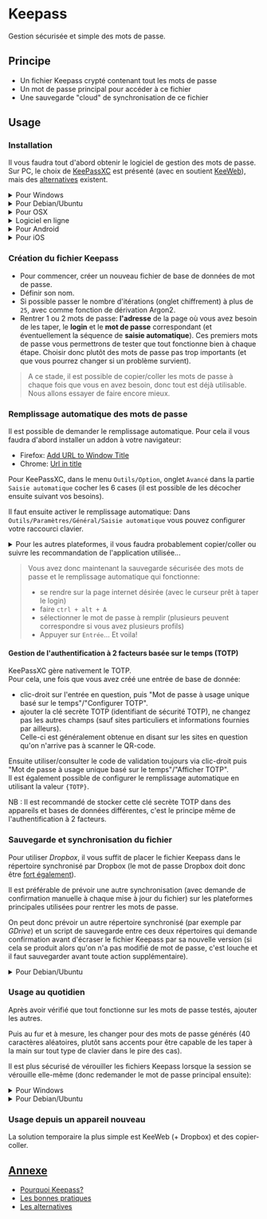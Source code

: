 # Keepass

Gestion sécurisée et simple des mots de passe.

## Principe

* Un fichier Keepass crypté contenant tout les mots de passe
* Un mot de passe principal pour accéder à ce fichier
* Une sauvegarde "cloud" de synchronisation de ce fichier

## Usage

### Installation

Il vous faudra tout d'abord obtenir le logiciel de gestion des mots de passe.
Sur PC, le choix de [KeePassXC](https://keepassxc.org) est présenté (avec en soutient [KeeWeb](https://app.keeweb.info/)), mais des [alternatives](https://github.com/i2855l7h9w/keepass_doc/blob/master/appendix.md#alternatives) existent.

<details><summary> Pour Windows </summary><p>

Télécharger et lancer l'installation de KeePassXC depuis le [site de KeePassXC](https://keepassxc.org/download/#windows).
</p></details>


<details><summary> Pour Debian/Ubuntu </summary><p>

Le paquet keepassxc est disponible dans les dépôts.

La logithèque Ubuntu le propose donc : recherchez `keepassxc`.

La commande suivante est également une possibilité:
```
sudo apt-get install keepassxc
```

</p></details>

<details><summary> Pour OSX </summary><p>

Suivez les instructions de [la page dédiée sur le site de KeePassXC](https://keepassxc.org/download/#mac)
</p></details>

<details><summary> Logiciel en ligne </summary><p>

[KeeWeb](https://app.keeweb.info/) propose une page web open-source qui permet de gérer les fichiers de mot de passe.

Sans installation requise, cette page gère tout en local sur votre ordinateur (vous pouvez sauvegarder la page sur votre appareil, il n'y a pas d'échange avec un serveur distant).

C'est aussi une bonne alternative quand on n'a pas la possibilité d'installer un logiciel spécifique.
</p></details>

<details><summary> Pour Android </summary><p>

[Keepass2Android](https://play.google.com/apps/testing/keepass2android.keepass2android) est une bonne option (fonctionne pour le TOTP également).
</p></details>

<details><summary> Pour iOS </summary><p>

Une option non-testée semble disponible gratuitement : [MiniKeePass](https://itunes.apple.com/fr/app/minikeepass-secure-password-manager/id451661808?mt=8)
Une autre possibilité OpenSource : [Strongbox](https://itunes.apple.com/us/app/strongbox-password-safe/id897283731)
</p></details>


### Création du fichier Keepass

* Pour commencer, créer un nouveau fichier de base de données de mot de passe.
* Définir son nom.
* Si possible passer le nombre d'itérations (onglet chiffrement) à plus de `25`, avec comme fonction de dérivation Argon2.
* Rentrer 1 ou 2 mots de passe: **l'adresse** de la page où vous avez besoin de les taper, le **login** et le **mot de passe** correspondant (et éventuellement la séquence de **saisie automatique**). Ces premiers mots de passe vous permettrons de tester que tout fonctionne bien à chaque étape. Choisir donc plutôt des mots de passe pas trop importants (et que vous pourrez changer si un problème survient).

> A ce stade, il est possible de copier/coller les mots de passe à chaque fois que vous en avez besoin, donc tout est déjà utilisable. Nous allons essayer de faire encore mieux.

### Remplissage automatique des mots de passe

Il est possible de demander le remplissage automatique.
Pour cela il vous faudra d'abord installer un addon à votre navigateur:
* Firefox: [Add URL to Window Title](https://addons.mozilla.org/fr/firefox/addon/add-url-to-window-title/)
* Chrome: [Url in title](https://chrome.google.com/webstore/detail/url-in-title/ignpacbgnbnkaiooknalneoeladjnfgb?utm_source=chrome-app-launcher-info-dialog)

Pour KeePassXC, dans le menu `Outils/Option`, onglet `Avancé` dans la partie `Saisie automatique` cocher les 6 cases (il est possible de les décocher ensuite suivant vos besoins).

Il faut ensuite activer le remplissage automatique:
Dans `Outils/Paramètres/Général/Saisie automatique` vous pouvez configurer votre raccourci clavier.

<details><summary>
Pour les autres plateformes, il vous faudra probablement copier/coller ou suivre les recommandation de l'application utilisée...</summary><p>

Plus d'informations à venir si nous en trouvons.
Proposez vos solutions!
</p></details>

> Vous avez donc maintenant la sauvegarde sécurisée des mots de passe et le remplissage automatique qui fonctionne:
> * se rendre sur la page internet désirée (avec le curseur prêt à taper le login)
> * faire `ctrl + alt + A`
> * sélectionner le mot de passe à remplir (plusieurs peuvent correspondre si vous avez plusieurs profils)
> * Appuyer sur `Entrée`... Et voila!

#### Gestion de l'authentification à 2 facteurs basée sur le temps (TOTP)

KeePassXC gère nativement le TOTP. \
Pour cela, une fois que vous avez créé une entrée de base de donnée:
* clic-droit sur l'entrée en question, puis "Mot de passe à usage unique basé sur le temps"/"Configurer TOTP".
* ajouter la clé secrète TOTP (identifiant de sécurité TOTP), ne changez pas les autres champs (sauf sites particuliers et informations fournies par ailleurs). \
  Celle-ci est généralement obtenue en disant sur les sites en question qu'on n'arrive pas à scanner le QR-code.

Ensuite utiliser/consulter le code de validation toujours via clic-droit puis "Mot de passe à usage unique basé sur le temps"/"Afficher TOTP". \
Il est également possible de configurer le remplissage automatique en utilisant la valeur `{TOTP}`.

NB : Il est recommandé de stocker cette clé secrète TOTP dans des appareils et bases de données différentes, c'est le principe même de l'authentification à 2 facteurs.

### Sauvegarde et synchronisation du fichier

Pour utiliser *Dropbox*, il vous suffit de placer le fichier Keepass dans le répertoire synchronisé par Dropbox (le mot de passe Dropbox doit donc être [fort également](https://github.com/i2855l7h9w/keepass_doc/blob/master/appendix.md#bonnes-pratiques)).

Il est préférable de prévoir une autre synchronisation (avec demande de confirmation manuelle à chaque mise à jour du fichier) sur les plateformes principales utilisées pour rentrer les mots de passe.

On peut donc prévoir un autre répertoire synchronisé (par exemple par *GDrive*) et un script de sauvegarde entre ces deux répertoires qui demande confirmation avant d'écraser le fichier Keepass par sa nouvelle version (si cela se produit alors qu'on n'a pas modifié de mot de passe, c'est louche et il faut sauvegarder avant toute action supplémentaire).

<details><summary> Pour Debian/Ubuntu </summary><p>

Installer [drive](https://github.com/odeke-em/drive#installation) pour linux.

Ensuite un script va vérifier régulièrement que le fichier a été mis à jour: [scriptCheckDiff.sh](https://github.com/i2855l7h9w/keepass_doc/blob/master/debian/scriptCheckDiff.sh).

Il est nécessaire de le lancer au démarrage de la session: [scriptSaveGDrive.desktop](https://github.com/i2855l7h9w/keepass_doc/blob/master/debian/gnome/scriptSaveGDrive.desktop) à copier dans `~/.config/autostart` pour le cas de *Gnome*)

Puis il lance le script de synchronisation des répertoires si besoin: [scriptSaveGDrive.sh](https://github.com/i2855l7h9w/keepass_doc/blob/master/debian/scriptSaveGDrive.sh)

> Ces scripts sont susceptibles de devoir être modifiés pour chaque usage!
</p></details>

### Usage au quotidien

Après avoir vérifié que tout fonctionne sur les mots de passe testés, ajouter les autres.

Puis au fur et à mesure, les changer pour des mots de passe générés (40 caractères aléatoires, plutôt sans accents pour être capable de les taper à la main sur tout type de clavier dans le pire des cas).

Il est plus sécurisé de vérouiller les fichiers Keepass lorsque la session se vérouille elle-même (donc redemander le mot de passe principal ensuite):
<details><summary> Pour Windows </summary><p>
Cette option est proposée dans Keepass2 directement
</p></details>

<details><summary> Pour Debian/Ubuntu </summary><p>

Le fichier [scriptLockSessionKeePass2.sh](https://github.com/i2855l7h9w/keepass_doc/blob/master/debian/gnome/scriptLockSessionKeePass2.sh) est lancé par [scriptLockSessionKeePass2.desktop](https://github.com/i2855l7h9w/keepass_doc/blob/master/debian/gnome/scriptLockSessionKeePass2.desktop) sur *Gnome*.

> Ces scripts sont susceptibles de devoir être modifiés pour chaque usage!
</p></details>

### Usage depuis un appareil nouveau

La solution temporaire la plus simple est KeeWeb (+ Dropbox) et des copier-coller.

## [Annexe](https://github.com/i2855l7h9w/keepass_doc/blob/master/appendix.md)

* [Pourquoi Keepass?](https://github.com/i2855l7h9w/keepass_doc/blob/master/appendix.md#utilisation-et-configuration-de-keepass2) 
* [Les bonnes pratiques](https://github.com/i2855l7h9w/keepass_doc/blob/master/appendix.md#bonnes-pratiques)
* [Les alternatives](https://github.com/i2855l7h9w/keepass_doc/blob/master/appendix.md#alternatives)
